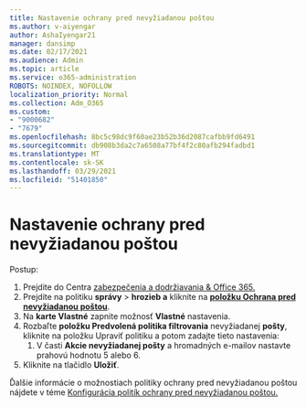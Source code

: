 ```yaml
---
title: Nastavenie ochrany pred nevyžiadanou poštou
ms.author: v-aiyengar
author: AshaIyengar21
manager: dansimp
ms.date: 02/17/2021
ms.audience: Admin
ms.topic: article
ms.service: o365-administration
ROBOTS: NOINDEX, NOFOLLOW
localization_priority: Normal
ms.collection: Adm_O365
ms.custom:
- "9000682"
- "7679"
ms.openlocfilehash: 8bc5c98dc9f60ae23b52b36d2087cafbb9fd6491
ms.sourcegitcommit: db908b3da2c7a6508a77bf4f2c80afb294fadbd1
ms.translationtype: MT
ms.contentlocale: sk-SK
ms.lasthandoff: 03/29/2021
ms.locfileid: "51401850"
---
```

# <a name="set-up-an-anti-spam-protection"></a>Nastavenie ochrany pred nevyžiadanou poštou

Postup:

1. Prejdite do Centra [zabezpečenia a dodržiavania & Office 365.](https://go.microsoft.com/fwlink/p/?linkid=2077143)
1. Prejdite na politiku **správy**  >  **hrozieb a** kliknite na **[položku Ochrana pred nevyžiadanou poštou](https://go.microsoft.com/fwlink/p/?linkid=2077143)**.
1. Na **karte Vlastné** zapnite možnosť **Vlastné** nastavenia.
1. Rozbaľte **položku Predvolená politika filtrovania** nevyžiadanej **pošty**, kliknite na položku Upraviť politiku a potom zadajte tieto nastavenia:
    1. V časti **Akcie nevyžiadanej pošty** a hromadných e-mailov nastavte prahovú hodnotu 5 alebo 6.
1. Kliknite na tlačidlo **Uložiť**.

Ďalšie informácie o možnostiach politiky ochrany pred nevyžiadanou poštou nájdete v téme [Konfigurácia politík ochrany pred nevyžiadanou poštou.](https://go.microsoft.com/fwlink/?linkid=2092051)
